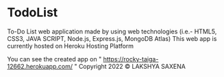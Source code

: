 # TodoList
To-Do List web application made by using web technologies (i.e.- HTML5, CSS3, JAVA SCRIPT, Node.js, Express.js, MongoDB Atlas)
This web app is currently hosted on Heroku Hosting Platform

You can see the created app on " https://rocky-taiga-12662.herokuapp.com/ "
Copyright 2022 © LAKSHYA SAXENA
